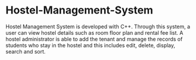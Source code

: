 # Hostel-Management-System
Hostel Management System is developed with C++. Through this system, a user can view hostel details such as room floor plan and rental fee list. A hostel administrator is able to add the tenant and manage the records of students who stay in the hostel and this includes edit, delete, display, search and sort.
